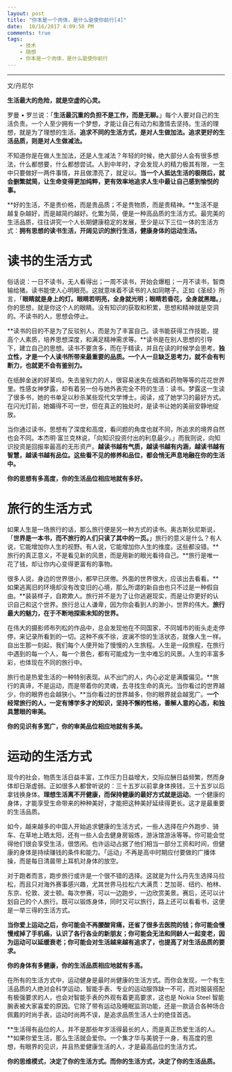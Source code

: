```yaml
---
layout: post
title: "你本是一个肉体，是什么驱使你前行[4]"
date:  10/16/2017 4:09:50 PM 
comments: true
tags: 
	- 技术 
	- 随想
	- 你本是一个肉体，是什么驱使你前行
---
```

---
文/丹尼尔

**生活最大的危险，就是空虚的心灵。**

罗曼 • 罗兰说：「**生活最沉重的负担不是工作，而是无聊。**」每个人要对自己的生活负责。一个人至少拥有一个梦想，才能让自己有动力和激情去坚持。生活的理想，就是为了理想的生活。**追求不同的生活方式，是对人生做加法。追求更好的生活品质，则是对人生做减法。**

不知道你是在做人生加法，还是人生减法？年轻的时候，绝大部分人会有很多想法，什么都想要，什么都想尝试。人到中年时，才会发现人的精力极其有限，一生中只要做好一两件事情，并且做漂亮了，就足以。**当一个人抵达生活的极限后，就会删繁就简，让生命变得更加纯粹，更有效率地追求人生中最让自己感到愉悦的事。**

**好的生活，不是贵价格，而是贵品质；不是贵物质，而是贵精神。**生活不是越复杂越好，而是越简约越好。化繁为简，便是一种高品质的生活方式。最完美的生活品质，往往讲究一个人长期健康稳定的发展，至少是以下三位一体的生活方式：**拥有思想的读书生活，开阔见识的旅行生活，健康身体的运动生活。**
<!-- more -->
# 读书的生活方式


俗话说：一日不读书，无人看得出；一周不读书，开始会爆粗；一月不读书，智商输给猪。读书能使人心明眼亮。这就意味着不读书的人如同瞎子。正如《圣经》所言，「**眼睛就是身上的灯。眼睛若明亮，全身就光明；眼睛若昏花，全身就黑暗。**」你的思想，就是你这个人的眼睛。没有知识的获取和积累，思想和精神就是空洞的。不读书的人，思想会停止。

**读书的目的不是为了反驳别人，而是为了丰富自己。读书能获得工作技能，提高个人素质，培养思想深度，和满足精神需求等。**读书是在别人思想的引导下，建立自己的思想。读书不要贪多，而在于精读，并且在读的时候学会思考。**独立性，才是一个人读书所带来最重要的品质。一个人一旦缺乏思考力，就不会有判断力，也就更不会有鉴别力。**

在纸醉金迷的好莱坞，失去鉴别力的人，很容易迷失在烟酒和药物等等的花花世界里。性感女神梦露，却有着另一份与她外表完全不符的生活：读书。梦露这一生读了很多书，她的书单足以秒杀某些现代文学博士。阅读，成了她学习的最好方式。在闪光灯前，她媚得不可一世，但在真正的独处时，是读书让她的美丽安静地绽放。

当你通过读书，思想有了深度和高度，看问题的角度也就不同，所追求的境界自然也会不同。本杰明·富兰克林说，「向知识投资付出的利息最少。」而我则说，向知识投资是回报率最高的无形资产。**越读书越有气质，越读书越有内涵，越读书越有智慧，越读书越有品位。这些看不见的修养和品位，都会悄无声息地融在你的生活中。**

**你的思想有多高度，你的生活品位相应地就有多好。**


# 旅行的生活方式


如果人生是一场旅行的话，那么旅行便是另一种方式的读书。奥古斯狄尼斯说，「**世界是一本书，而不旅行的人们只读了其中的一页。**」旅行的意义是什么？有人说，它能增加你人生的视野。有人说，它能增加你人生的维度。这些都没错。**旅行的真正意义，不是看见新的风景，而是用新的眼光看待自己。**旅行是唯一花了钱，却让你内心变得更富有的事物。

很多人说，身边的世界很小，都早已厌倦。外面的世界很大，应该出去看看。**如果逃离旧的环境却没有改变旧的心境，那么所谓的新自由也只不过是一种假自由。**装装样子，自欺欺人。旅行并不是为了让你逃避现实，而是让你更好的认识自己和这个世界。旅行总让人谦卑，因为你会看到人的渺小，世界的伟大。**旅行最大的魅力，在于不断地探索未知的世界。**

在伟大的摄影师布列松的作品中，总会发现他在不同国家，不同城市的街头走走停停，来记录所看到的一切。这种不疾不徐，波澜不惊的生活状态，就像人生一样。自出生那一刻起，我们每个人便开始了慢慢的人生旅程。人生是一段旅程，在旅行中遇到的每一个人，每一个景色，都有可能成为一生中难忘的风景。人生的丰富多彩，也体现在不同的旅行中。

旅行也是热爱生活的一种特别表现。从不出门的人，内心必定是满腹偏见。**旅行的真谛，不是运动，而是带着你的灵魂，去寻找生命的真光。当你看过的世界越少，你的眼界也会越狭小。**当你看过的世界越多，你的眼界就会越宽广。**一个经常旅行的人，一定有博学多才的知识，坚持不懈的性格，善解人意的心态，和独具慧眼的审美。**

**你的见识有多宽广，你的审美品位相应地就有多美。**

# 运动的生活方式


现今的社会，物质生活日益丰富，工作压力日益增大，交际应酬日益频繁，然而身体却日渐虚弱。正如很多人都曾听说的：三十五岁以前拿身体换钱，三十五岁以后拿钱换身体。**理想生活离不开健康，而保持健康的最好方式就是运动**。一个健康的身体，才能享受生命带来的种种美好，才能把这种美好延续得更长。这才是最重要的生活品质。

如今，越来越多的中国人开始追求健康的生活方式，一些人选择在户外跑步、骑车、在草地上晒太阳，还有一些人会去健身房锻炼，游泳馆游泳等等。你可能会觉得他们很会享受生活，很悠闲。也许运动占据了他们相当一部分工资和时间，但健康的身体是持续赚钱的条件和能力。「运动」不再是高中时期应付要做的广播体操，而是每日清晨带上耳机对身体的放空。

对于跑者而言，跑步旅行或许是一个很不错的选择。这就是为什么丹先生选择马拉松，而且只对海外赛事感兴趣，尤其世界马拉松六大满贯：芝加哥、纽约、柏林、东京、伦敦、波士顿。每次参赛，可以一边跑步，一边欣赏美景。赛后，还可以计划自己的个人旅行。既可以锻炼身体，同时又可以旅行，路上还可以看看书，这便是一举三得的生活方式。

**当你爱上运动之后，你可能会不再腰酸背痛，还省了很多去医院的钱；你可能会慢慢戒掉了手机癌，认识了各行各业的新朋友；你可能会无法和同龄人一起变老，因为运动可以延缓衰老；你可能会对生活越来越有追求了，也提高了对生活品质的要求。**

**你的身体有多健康，你的生活品质相应地就有多高。**

在所有的生活方式中，运动健身是最时尚健康的生活方式。而你会发现，一个有生活品质的人绝对会科学运动，智能手表、专业的运动服饰缺一不可，而对服装搭配有极强要求的人，也会对智能手表的外观有着更高要求，这也是 Nokia Steel 智能腕表被大家喜爱的原因。它除了带有运动及睡眠监测功能，还是一款适合各种场合佩戴的时尚手表，运动时尚两不误，是追求品质生活人士的绝佳首选。

**生活得有品位的人，并不是那些年岁活得最长的人，而是真正热爱生活的人。**如果你爱生活，那么生活就会爱你。一个集才华与美貌于一身，有高度的思想，有眼界的见识，并且热爱健康生活的人，才是最高品位的生活方式。

**你的思维模式，决定了你的生活方式。而你的生活方式，决定了你的生活品质。**